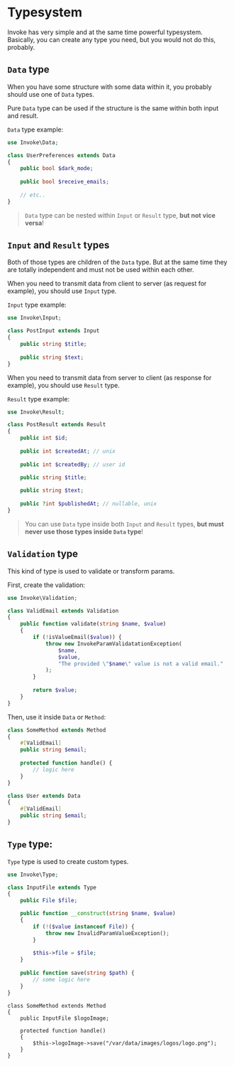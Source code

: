# Typesystem

Invoke has very simple and at the same time powerful typesystem. Basically, you can create any type you need, but you
would not do this, probably.

## `Data` type

When you have some structure with some data within it, you probably should use one of `Data` types.

Pure `Data` type can be used if the structure is the same within both input and result.

`Data` type example:

```php
use Invoke\Data;

class UserPreferences extends Data
{
    public bool $dark_mode;
    
    public bool $receive_emails;
    
    // etc..
}
```

> `Data` type can be nested within `Input` or `Result` type, **but not vice versa**!

## `Input` and `Result` types

Both of those types are children of the `Data` type. But at the same time they are totally independent and must not be
used within each other.

When you need to transmit data from client to server (as request for example), you should use `Input` type.

`Input` type example:

```php
use Invoke\Input;

class PostInput extends Input
{
    public string $title;
    
    public string $text;
}
```

When you need to transmit data from server to client (as response for example), you should use `Result` type.

`Result` type example:

```php
use Invoke\Result;

class PostResult extends Result
{
    public int $id;
    
    public int $createdAt; // unix
    
    public int $createdBy; // user id

    public string $title;
    
    public string $text;
    
    public ?int $publishedAt; // nullable, unix
}
```

> You can use `Data` type inside both `Input` and `Result` types, **but must never use those types inside `Data` type**!

## `Validation` type

This kind of type is used to validate or transform params.

First, create the validation:

```php
use Invoke\Validation;

class ValidEmail extends Validation
{    
    public function validate(string $name, $value)
    {
        if (!isValueEmail($value)) {
            throw new InvokeParamValidatationException(
                $name,
                $value,
                "The provided \"$name\" value is not a valid email."
            );
        }
        
        return $value;
    }
}
```

Then, use it inside `Data` or `Method`:

```php
class SomeMethod extends Method
{
    #[ValidEmail]
    public string $email;
    
    protected function handle() {
        // logic here
    }
}
```

```php
class User extends Data
{
    #[ValidEmail]
    public string $email;
}
```

## `Type` type:

`Type` type is used to create custom types.

```php
use Invoke\Type;

class InputFile extends Type
{
    public File $file;

    public function __construct(string $name, $value)
    {
        if (!($value instanceof File)) {
            throw new InvalidParamValueException();
        }
        
        $this->file = $file;
    }
    
    public function save(string $path) {
        // some logic here
    }
}
```

```
class SomeMethod extends Method
{
    public InputFile $logoImage;

    protected function handle()
    {
        $this->logoImage->save("/var/data/images/logos/logo.png");
    }
}
```
